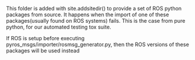 This folder is added with site.addsitedir() to provide a set of ROS python packages from source.
It happens when the import of one of these packages(usually found on ROS systems) fails.
This is the case from pure python, for our automated testing tox suite.

If ROS is setup before executing pyros_msgs/importer/rosmsg_generator.py,
then the ROS versions of these packages will be used instead 